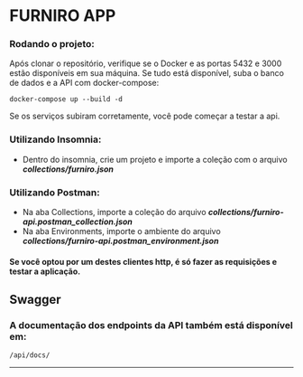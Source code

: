 # FURNIRO APP

### Rodando o projeto:

Após clonar o repositório, verifique se o Docker e as portas 5432 e 3000 estão disponíveis em sua máquina.
Se tudo está disponível, suba o banco de dados e a API com docker-compose:
```
docker-compose up --build -d
```

Se os serviços subiram corretamente, você pode começar a testar a api.

### Utilizando Insomnia:
- Dentro do insomnia, crie um projeto e importe a coleção com o arquivo <b>_collections/furniro.json_</b>

### Utilizando Postman:
- Na aba Collections, importe a coleção do arquivo <b>_collections/furniro-api.postman_collection.json_</b>
- Na aba Environments, importe o ambiente do arquivo <b>_collections/furniro-api.postman_environment.json_</b>

#### Se você optou por um destes clientes http, é só fazer as requisições e testar a aplicação.

## Swagger
### A documentação dos endpoints da API também está disponível em: 
```
/api/docs/
```

----------
